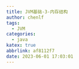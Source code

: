 ```yaml
---
title: JVM基础-3-内存结构
author: chenlf
tags:
  - JVM
categories:
  - java
katex: true
abbrlink: af8112f7
date: 2023-06-01 17:03:01
---
```

